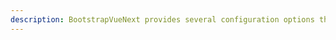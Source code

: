 ```yaml
---
description: BootstrapVueNext provides several configuration options that you can use to customize the behavior of your components.
---
```


<TableOfContentsCard v-for="configuration in data" :key="configuration.name" class="my-3" :name="configuration.name" :description="configuration.description" :route="configuration.url" />

<script setup lang="ts">
import {data} from '../data/configurations.data'
import TableOfContentsCard from '../components/TableOfContentsCard.vue'
</script>
